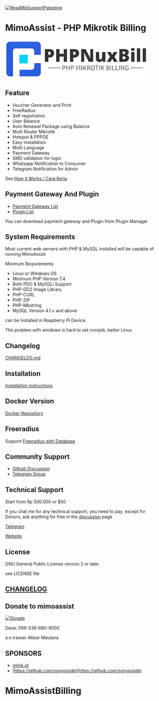 [![ReadMeSupportPalestine](https://raw.githubusercontent.com/Safouene1/support-palestine-banner/master/banner-project.svg)](https://s.id/standwithpalestine)

# MimoAssist - PHP Mikrotik Billing

![MimoAssist](install/img/logo.png)

## Feature

- Voucher Generator and Print
- FreeRadius
- Self registration
- User Balance
- Auto Renewal Package using Balance
- Multi Router Mikrotik
- Hotspot & PPPOE
- Easy Installation
- Multi Language
- Payment Gateway
- SMS validation for login
- Whatsapp Notification to Consumer
- Telegram Notification for Admin

See [How it Works / Cara Kerja](https://github.com/MimoAssistBilling/wiki/How-It-Works---Cara-kerja)

## Payment Gateway And Plugin

- [Payment Gateway List](https://github.com/orgs/hotspotbilling/repositories?q=payment+gateway)
- [Plugin List](https://github.com/orgs/hotspotbilling/repositories?q=plugin)

You can download payment gateway and Plugin from Plugin Manager

## System Requirements

Most current web servers with PHP & MySQL installed will be capable of running MimoAssist

Minimum Requirements

- Linux or Windows OS
- Minimum PHP Version 7.4
- Both PDO & MySQLi Support
- PHP-GD2 Image Library
- PHP-CURL
- PHP-ZIP
- PHP-Mbstring
- MySQL Version 4.1.x and above

can be Installed in Raspberry Pi Device.

The problem with windows is hard to set cronjob, better Linux

## Changelog

[CHANGELOG.md](CHANGELOG.md)
## Installation

[Installation instructions](https://github.com/MimoAssistBilling/wiki)

## Docker Version

[Docker Repository](https://github.com/animegasan/MimoAssist)

## Freeradius

Support [Freeradius with Database](https://github.com/MimoAssistBilling/wiki/FreeRadius)

## Community Support

- [Github Discussion](https://github.com/MimoAssistBilling/discussions)
- [Telegram Group](https://t.me/phpmixbill)

## Technical Support

Start from Rp 500.000 or $50

If you chat me for any technical support, you need to pay, except for Donors, ask anything for free in the [discussion](/hotspotbilling/MimoAssist/discussions) page

[Telegram](https://t.me/mimoassist)

[Website](https://mimoassist.homes/layanan)

## License

GNU General Public License version 2 or later

see LICENSE file

## [CHANGELOG](CHANGELOG.md)

## Donate to mimoassist

[![Donate](https://img.shields.io/badge/Donate-PayPal-green.svg)](https://paypal.me/mimoassist)


Dana: 089-536-680-9000

a.n Irawan Akbar Maulana

## SPONSORS

- [mlink.id](https://mlink.id)
- [https://github.com/sonyinside](https://github.com/sonyinside)
# MimoAssistBilling
